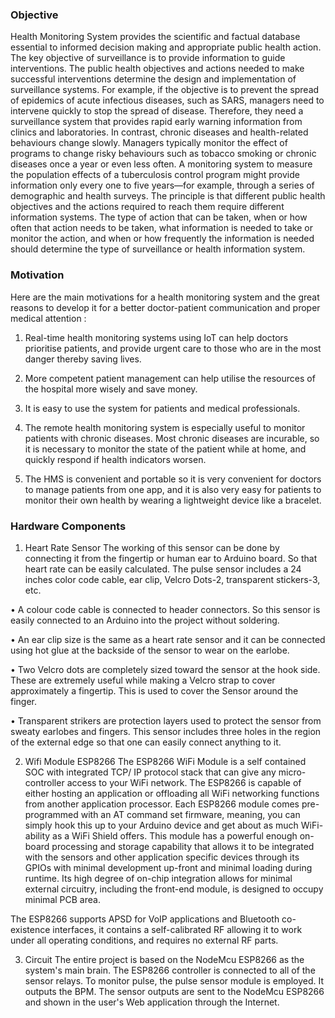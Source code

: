 ### Objective
Health Monitoring System provides the scientific and factual database essential to informed decision making and appropriate public health action. The key objective of surveillance is to provide information to guide interventions. The public health objectives and actions needed to make successful interventions determine the design and implementation of surveillance systems. For example, if the objective is to prevent the spread of epidemics of acute infectious diseases, such as SARS, managers need to intervene quickly to stop the spread of disease. Therefore, they need a surveillance system that provides rapid early warning information from clinics
and laboratories. In contrast, chronic diseases and health-related behaviours
change slowly. Managers typically monitor the effect of programs to change
risky behaviours such as tobacco smoking or chronic diseases once a year or
even less often. A monitoring system to measure the population effects of a
tuberculosis control program might provide information only every one to five
years—for example, through a series of demographic and health surveys. The
principle is that different public health objectives and the actions required to
reach them require different information systems. The type of action that can
be taken, when or how often that action needs to be taken, what information
is needed to take or monitor the action, and when or how frequently the
information is needed should determine the type of surveillance or health
information system.

### Motivation

Here are the main motivations for a health monitoring system and the great
reasons to develop it for a better doctor-patient communication and proper
medical attention :

1. Real-time health monitoring systems using IoT can help doctors prioritise
patients, and provide urgent care to those who are in the most danger
thereby saving lives.
2. More competent patient management can help utilise the resources of the
hospital more wisely and save money.
3. It is easy to use the system for patients and medical professionals.
4. The remote health monitoring system is especially useful to monitor
patients with chronic diseases. Most chronic diseases are incurable, so it is
necessary to monitor the state of the patient while at home, and quickly
respond if health indicators worsen.

5. The HMS is convenient and portable so it is very convenient for doctors to
manage patients from one app, and it is also very easy for patients to
monitor their own health by wearing a lightweight device like a bracelet.

### Hardware Components
1) Heart Rate Sensor
The working of this sensor can be done by connecting it from the
fingertip or human ear to Arduino board. So that heart rate can be easily
calculated. The pulse sensor includes a 24 inches color code cable, ear
clip, Velcro Dots-2, transparent stickers-3, etc.

• A colour code cable is connected to header connectors. So this sensor
is easily connected to an Arduino into the project without soldering.

• An ear clip size is the same as a heart rate sensor and it can be
connected using hot glue at the backside of the sensor to wear on the
earlobe.

• Two Velcro dots are completely sized toward the sensor at the hook
side. These are extremely useful while making a Velcro strap to cover
approximately a fingertip. This is used to cover the Sensor around the
finger.

• Transparent strikers are protection layers used to protect the sensor
from sweaty earlobes and fingers. This sensor includes three holes in
the region of the external edge so that one can easily connect anything
to it.

2) Wifi Module ESP8266
The ESP8266 WiFi Module is a self contained SOC with integrated TCP/
IP protocol stack that can give any micro-controller access to your WiFi
network. The ESP8266 is capable of either hosting an application or
offloading all WiFi networking functions from another application
processor. Each ESP8266 module comes pre-programmed with an AT
command set firmware, meaning, you can simply hook this up to your
Arduino device and get about as much WiFi-ability as a WiFi Shield
offers.
This module has a powerful enough on-board processing and
storage capability that allows it to be integrated with the sensors and
other application specific devices through its GPIOs with minimal
development up-front and minimal loading during runtime. Its high
degree of on-chip integration allows for minimal external circuitry,
including the front-end module, is designed to occupy minimal PCB area.

The ESP8266 supports APSD for VoIP applications and Bluetooth
co-existence interfaces, it contains a self-calibrated RF allowing it to
work under all operating conditions, and requires no external RF parts.

3) Circuit
The entire project is based on the NodeMcu ESP8266 as the system's
main brain. The ESP8266 controller is connected to all of the sensor relays.
To monitor pulse, the pulse sensor module is employed. It outputs the BPM.
The sensor outputs are sent to the NodeMcu ESP8266 and shown in the
user's Web application through the Internet.
